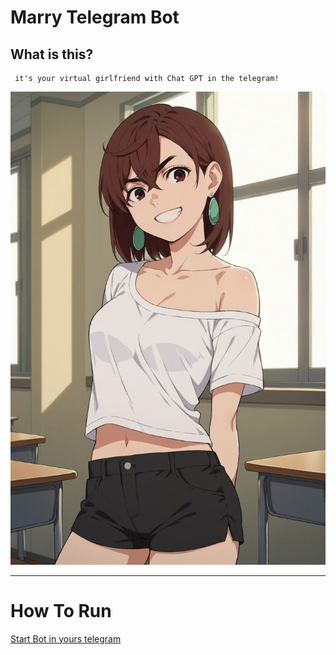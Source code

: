 # Marry Telegram Bot
## What is this?
````
 it's your virtual girlfriend with Chat GPT in the telegram!
````

![](hello_picture.jpg)
___
# How To Run
[Start Bot in yours telegram](https://t.me/maryna21223233_bot)